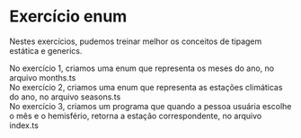 # Exercício enum

Nestes exercícios, pudemos treinar melhor os conceitos de tipagem estática e generics. <br>

No exercício 1, criamos uma enum que representa os meses do ano, no arquivo months.ts <br>
No exercício 2, criamos uma enum que representa as estações climáticas do ano, no arquivo seasons.ts <br>
No exercício 3, criamos um programa que quando a pessoa usuária escolhe o mês e o hemisfério, retorna a estação correspondente, no arquivo index.ts
